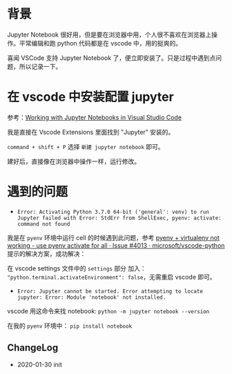 
# 背景

Jupyter Notebook 很好用，但是要在浏览器中用，个人很不喜欢在浏览器上操作。平常编辑和跑 python 代码都是在 vscode 中，用的挺爽的。

喜闻 VSCode 支持 Jupyter Notebook 了，便立即安装了。只是过程中遇到点问题，所以记录一下。

# 在 vscode 中安装配置 jupyter

参考：[Working with Jupyter Notebooks in Visual Studio Code](https://code.visualstudio.com/docs/python/jupyter-support)

我是直接在 Vscode Extensions 里面找到 "Jupyter" 安装的。

`command + shift + P` 选择 `新建 jupyter notebook` 即可。

建好后，直接像在浏览器中操作一样，运行修改。

# 遇到的问题

- `Error: Activating Python 3.7.0 64-bit ('general': venv) to run Jupyter failed with Error: StdErr from ShellExec, pyenv: activate: command not found`

我是在 `pyenv` 环境中运行 cell 的时候遇到此问题，参考 
[pyenv + virtualenv not working - use pyenv activate for all · Issue #4013 · microsoft/vscode-python](https://github.com/microsoft/vscode-python/issues/4013)提示的解决方案，成功解决：

在 vscode settings 文件中的 `settings` 部分 加入： `"python.terminal.activateEnvironment": false`，无需重启 vscode 即可。

- `Error: Jupyter cannot be started. Error attempting to locate jupyter: Error: Module 'notebook' not installed.`

vscode 用这命令来找 notebook: `python -m jupyter notebook --version`

在我的 `pyenv` 环境中： `pip install notebook`

## ChangeLog
- 2020-01-30 init